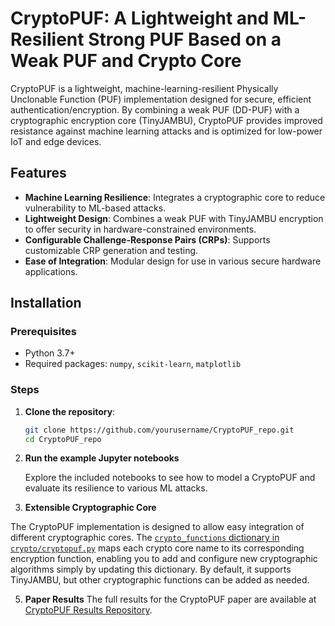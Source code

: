 # CryptoPUF: A Lightweight and ML-Resilient Strong PUF Based on a Weak PUF and Crypto Core

CryptoPUF is a lightweight, machine-learning-resilient Physically Unclonable Function (PUF) implementation designed for secure, efficient authentication/encryption. By combining a weak PUF (DD-PUF) with a cryptographic encryption core (TinyJAMBU), CryptoPUF provides improved resistance against machine learning attacks and is optimized for low-power IoT and edge devices.

## Features
- **Machine Learning Resilience**: Integrates a cryptographic core to reduce vulnerability to ML-based attacks.
- **Lightweight Design**: Combines a weak PUF with TinyJAMBU encryption to offer security in hardware-constrained environments.
- **Configurable Challenge-Response Pairs (CRPs)**: Supports customizable CRP generation and testing.
- **Ease of Integration**: Modular design for use in various secure hardware applications.

## Installation

### Prerequisites
- Python 3.7+
- Required packages: `numpy`, `scikit-learn`, `matplotlib`

### Steps

1. **Clone the repository**:
   ```bash
   git clone https://github.com/yourusername/CryptoPUF_repo.git
   cd CryptoPUF_repo
2. **Run the example Jupyter notebooks**

   Explore the included notebooks to see how to model a CryptoPUF and evaluate its resilience to various ML attacks.
   
4. **Extensible Cryptographic Core**

The CryptoPUF implementation is designed to allow easy integration of different cryptographic cores. The [`crypto_functions` dictionary in `crypto/cryptopuf.py`](https://github.com/yourusername/CryptoPUF_repo/blob/main/crypto/cryptopuf.py) maps each crypto core name to its corresponding encryption function, enabling you to add and configure new cryptographic algorithms simply by updating this dictionary. By default, it supports TinyJAMBU, but other cryptographic functions can be added as needed.


5. **Paper Results**
    The full results for the CryptoPUF paper are available at [CryptoPUF Results Repository](https://github.com/YiminGao0113/CryptoPUF_results).
